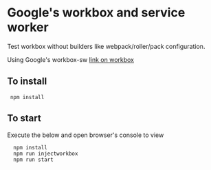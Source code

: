 # Google's workbox and service worker

Test workbox without builders like webpack/roller/pack configuration.

Using Google's workbox-sw [link on workbox](https://developers.google.com/web/tools/workbox/modules/workbox-sw)

## To install

```
 npm install
```

## To start
Execute the below and open browser's console to view

```
  npm install
  npm run injectworkbox
  npm run start
```
  
